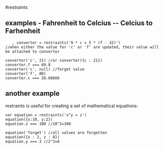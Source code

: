 #restraints

## examples - Fahrenheit to Celcius -- Celcius to Farhenheit
```var restraints = require('restraints')
   , converter = restraints('9 * c = 5 * (f - 32)')
//when either the value for 'c' or 'f' are updated, their value will be attached to converter

converter('c', 21) //or converter({c : 21})
converter.f === 69.8
converter('c', null) //forget value
converter('f', 80)
converter.c === 26.66666
```

## another example
restraints is useful for creating a set of mathematical equations:
```
var equation = restraints('x^y = z')
equation({x:10, y:2})
equation.z === 100 //10^2=100

equation('forget') //all values are forgetten
equation({x : 2, z : 8})
equation.y === 3 //2^3=8
```


